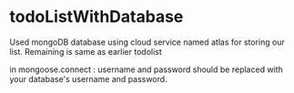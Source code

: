 # todoListWithDatabase
Used mongoDB database using cloud service named atlas for storing our list. Remaining is same as earlier todolist

in mongoose.connect : username and password should be replaced with your database's username and password.
